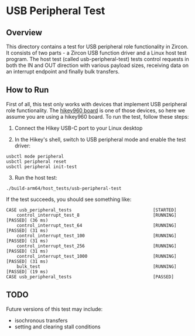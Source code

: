 # USB Peripheral Test

## Overview

This directory contains a test for USB peripheral role functionality in Zircon.
It consists of two parts - a Zircon USB function driver and a Linux host test program.
The host test (called usb-peripheral-test) tests control requests in both the IN and OUT
direction with various payload sizes, receiving data on an interrupt endpoint and finally
bulk transfers.

## How to Run

First of all, this test only works with devices that implement USB peripheral role functionality.
The [hikey960 board](../../../../docs/targets/hikey960.md) is one of those devices, so here we
assume you are using a hikey960 board. To run the test, follow these steps:

1. Connect the Hikey USB-C port to your Linux desktop

2. In the Hikey's shell, switch to USB peripheral mode and enable the test driver:
```
usbctl mode peripheral
usbctl peripheral reset
usbctl peripheral init-test
```

3. Run the host test:

```
./build-arm64/host_tests/usb-peripheral-test
```

If the test succeeds, you should see something like:
```
CASE usb_peripheral_tests                               [STARTED]
    control_interrupt_test_8                            [RUNNING] [PASSED] (36 ms)
    control_interrupt_test_64                           [RUNNING] [PASSED] (31 ms)
    control_interrupt_test_100                          [RUNNING] [PASSED] (31 ms)
    control_interrupt_test_256                          [RUNNING] [PASSED] (31 ms)
    control_interrupt_test_1000                         [RUNNING] [PASSED] (31 ms)
    bulk_test                                           [RUNNING] [PASSED] (19 ms)
CASE usb_peripheral_tests                               [PASSED]
```

## TODO

Future versions of this test may include:
* isochronous transfers
* setting and clearing stall conditions
